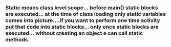 ### Static means class level scope... before main() static blocks are executed... at the time of class loading only static variables comes into picture....if you want to perform one time activity put that code into static blocks... only once static blocks are executed... without creating an object e can call static methods
